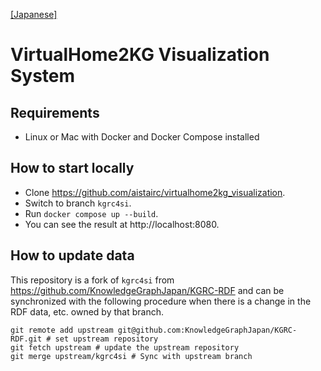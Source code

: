 [[Japanese]](./README_ja.md)

# VirtualHome2KG Visualization System

## Requirements

- Linux or Mac with Docker and Docker Compose installed

## How to start locally

- Clone https://github.com/aistairc/virtualhome2kg_visualization.
- Switch to branch `kgrc4si`.
- Run `docker compose up --build`.
- You can see the result at http://localhost:8080.

## How to update data
This repository is a fork of `kgrc4si` from https://github.com/KnowledgeGraphJapan/KGRC-RDF and can be synchronized with the following procedure when there is a change in the RDF data, etc. owned by that branch.

```
git remote add upstream git@github.com:KnowledgeGraphJapan/KGRC-RDF.git # set upstream repository
git fetch upstream # update the upstream repository
git merge upstream/kgrc4si # Sync with upstream branch
```
